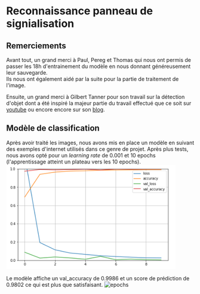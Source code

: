 # Reconnaissance panneau de signialisation

## Remerciements
Avant tout, un grand merci à Paul, Pereg et Thomas qui nous ont permis de passer les 18h d'entrainement du modèle en nous donnant généreusement leur sauvegarde.<br> 
Ils nous ont également aidé par la suite pour la partie de traitement de l'image.

Ensuite, un grand merci à Gilbert Tanner pour son travail sur la détection d'objet dont a été inspiré la majeur partie du travail effectué que ce soit sur 
[youtube](https://www.youtube.com/watch?v=cvyDYdI2nEI) ou encore encore sur son [blog](https://gilberttanner.com/blog/tensorflow-object-detection-with-tensorflow-2-creating-a-custom-model).

## Modèle de classification

Après avoir traité les images, nous avons mis en place un modèle en suivant des exemples d'internet utilisés dans ce genre de projet. Après plus tests, nous avons opté pour
un *learning rate* de 0.001 et 10 epochs (l'apprentissage atteint un plateau vers les 10 epochs).
![courbe_loss](images/courbe_loss.png)

Le modèle affiche un val_accuracy de 0.9986 et un score de prédiction de 0.9802 ce qui est plus que satisfaisant.
![epochs](images/epochs)
